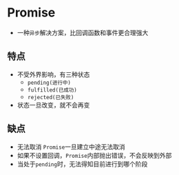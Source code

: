 # Promise

- 一种`异步`解决方案，比回调函数和事件更合理强大

## 特点

- 不受外界影响，有三种状态
  - `pending(进行中)`
  - `fulfilled(已成功)`
  - `rejected(已失败)`
- 状态一旦改变，就不会再变

## 缺点

- 无法取消 `Promise`一旦建立中途无法取消
- 如果不设置回调，`Promise`内部抛出错误，不会反映到外部
- 当处于`pending`时，无法得知目前进行到哪个阶段